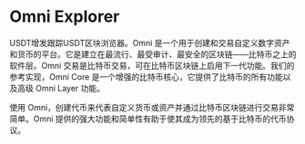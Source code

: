 # Omni Explorer

USDT增发跟踪USDT区块浏览器。Omni 是一个用于创建和交易自定义数字资产和货币的平台。它是建立在最流行、最受审计、最安全的区块链——比特币之上的软件层。Omni 交易是比特币交易，可在比特币区块链上启用下一代功能。我们的参考实现，Omni Core 是一个增强的比特币核心，它提供了比特币的所有功能以及高级 Omni Layer 功能。

使用 Omni，创建代币来代表自定义货币或资产并通过比特币区块链进行交易非常简单。Omni 提供的强大功能和简单性有助于使其成为领先的基于比特币的代币协议。
